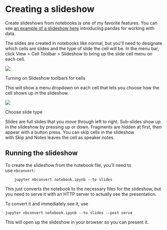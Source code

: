 Creating a slideshow
====================

Create slideshows from notebooks is one of my favorite features. You can see [an example of a slideshow here](http://nbviewer.jupyter.org/format/slides/github/jorisvandenbossche/2015-PyDataParis/blob/master/pandas_introduction.ipynb#/) introducing pandas for working with data.

The slides are created in notebooks like normal, but you'll need to designate which cells are slides and the type of slide the cell will be. In the menu bar, click View > Cell Toolbar > Slideshow to bring up the slide cell menu on each cell.

![](https://video.udacity-data.com/topher/2016/November/58339359_slides-cell-toolbar-menu/slides-cell-toolbar-menu.png)

Turning on Slideshow toolbars for cells

This will show a menu dropdown on each cell that lets you choose how the cell shows up in the slideshow.

![](https://video.udacity-data.com/topher/2016/November/5833938f_slides-choose-slide-type/slides-choose-slide-type.png)

Choose slide type

Slides are full slides that you move through left to right. Sub-slides show up in the slideshow by pressing up or down. Fragments are hidden at first, then appear with a button press. You can skip cells in the slideshow with Skip and Notes leaves the cell as speaker notes.

Running the slideshow
---------------------

To create the slideshow from the notebook file, you'll need to use `nbconvert`:

```
    jupyter nbconvert notebook.ipynb --to slides

```

This just converts the notebook to the necessary files for the slideshow, but you need to serve it with an HTTP server to actually see the presentation.

To convert it and immediately see it, use

```
jupyter nbconvert notebook.ipynb --to slides --post serve

```

This will open up the slideshow in your browser so you can present it.